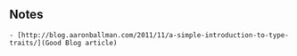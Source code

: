 ## Notes

    - [http://blog.aaronballman.com/2011/11/a-simple-introduction-to-type-traits/](Good Blog article)
